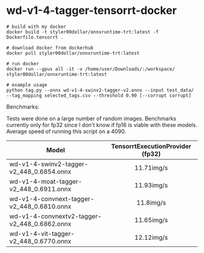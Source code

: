 # wd-v1-4-tagger-tensorrt-docker
```
# build with my docker
docker build -t styler00dollar/onnxruntime-trt:latest -f Dockerfile.tensorrt .
```
```
# download docker from dockerhub
docker pull styler00dollar/onnxruntime-trt:latest
```
```
# run docker
docker run --gpus all -it -v /home/user/Downloads/:/workspace/ styler00dollar/onnxruntime-trt:latest 

# example usage
python tag.py --onnx wd-v1-4-swinv2-tagger-v2.onnx --input test_data/ --tag_mapping selected_tags.csv --threshold 0.90 [--corrupt corrupt]
```
Benchmarks:

Tests were done on a large number of random images. Benchmarks currently only for fp32 since I don't know if fp16 is viable with these models. Average speed of running this script on a 4090.

| Model                                         | TensorrtExecutionProvider (fp32)  |
| --------------------------------------------- |:---------------------------------:|
| wd-v1-4-swinv2-tagger-v2_448_0.6854.onnx      | 11.71img/s                        |
| wd-v1-4-moat-tagger-v2_448_0.6911.onnx        | 11.93img/s                        |
| wd-v1-4-convnext-tagger-v2_448_0.6810.onnx    | 11.8img/s                         |
| wd-v1-4-convnextv2-tagger-v2_448_0.6862.onnx  | 11.65img/s                        |
| wd-v1-4-vit-tagger-v2_448_0.6770.onnx         | 12.12img/s                        |
